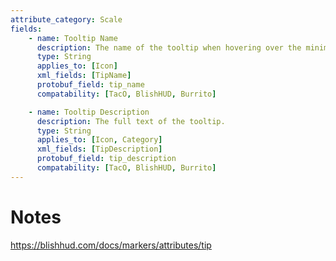 ```yaml
---
attribute_category: Scale
fields:
    - name: Tooltip Name
      description: The name of the tooltip when hovering over the minimap.
      type: String
      applies_to: [Icon]
      xml_fields: [TipName]
      protobuf_field: tip_name
      compatability: [TacO, BlishHUD, Burrito]

    - name: Tooltip Description
      description: The full text of the tooltip.
      type: String
      applies_to: [Icon, Category]
      xml_fields: [TipDescription]
      protobuf_field: tip_description
      compatability: [TacO, BlishHUD, Burrito]
---
```


Notes
=====


https://blishhud.com/docs/markers/attributes/tip
